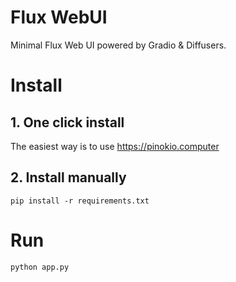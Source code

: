 # Flux WebUI

Minimal Flux Web UI powered by Gradio & Diffusers.

# Install

## 1. One click install

The easiest way is to use https://pinokio.computer

## 2. Install manually

```
pip install -r requirements.txt
```

# Run

```
python app.py
```
